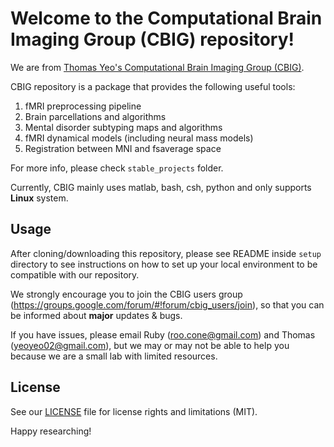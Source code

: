 # Welcome to the Computational Brain Imaging Group (CBIG) repository!

We are from [Thomas Yeo's Computational Brain Imaging Group (CBIG)](http://yeolab.weebly.com/).

CBIG repository is a package that provides the following useful tools:  
1. fMRI preprocessing pipeline
2. Brain parcellations and algorithms
3. Mental disorder subtyping maps and algorithms
4. fMRI dynamical models (including neural mass models)
5. Registration between MNI and fsaverage space  

For more info, please check `stable_projects` folder.

Currently, CBIG mainly uses matlab, bash, csh, python and only supports **Linux** system. 

## Usage ##
After cloning/downloading this repository, please see README inside `setup` directory to see instructions on how to set up your local environment to be compatible with our repository.

We strongly encourage you to join the CBIG users group (https://groups.google.com/forum/#!forum/cbig_users/join), so that you can be informed about **major** updates & bugs.

If you have issues, please email Ruby (roo.cone@gmail.com) and Thomas (yeoyeo02@gmail.com), but we may or may not be able to help you because we are a small lab with limited resources.

## License ##
See our [LICENSE](https://github.com/ThomasYeoLab/CBIG/blob/master/LICENSE.md) file for license rights and limitations (MIT).

Happy researching!
